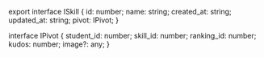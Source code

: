 export interface ISkill {
  id: number;
  name: string;
  created_at: string;
  updated_at: string;
  pivot: IPivot;
}

interface IPivot {
	student_id: number;
	skill_id: number;
	ranking_id: number;
	kudos: number;
	image?: any;
}
